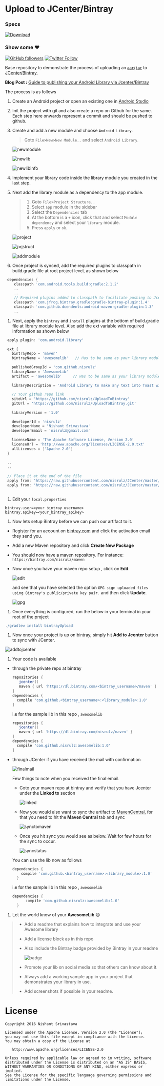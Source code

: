 # Upload to JCenter/Bintray

### Specs
[ ![Download](https://api.bintray.com/packages/nisrulz/maven/awesomelib/images/download.svg) ](https://bintray.com/nisrulz/maven/awesomelib/_latestVersion)

### Show some :heart:
[![GitHub followers](https://img.shields.io/github/followers/nisrulz.svg?style=social&label=Follow)](https://github.com/nisrulz) [![Twitter Follow](https://img.shields.io/twitter/follow/nisrulz.svg?style=social)](https://twitter.com/nisrulz) 

Base repository to demonstrate the process of uploading an [`aar`](https://sites.google.com/a/android.com/tools/tech-docs/new-build-system/aar-format)/[`jar`](https://en.wikipedia.org/wiki/JAR_(file_format)) to [JCenter/Bintray](https://bintray.com/).

**Blog Post :** [Guide to publishing your Android Library via Jcenter/Bintray](http://crushingcode.co/publish-your-android-library-via-jcenter/) 

The process is as follows

1. Create an Android project or open an existing one in [Android Studio](https://en.wikipedia.org/wiki/Android_Studio)

1. Init the project with git and also create a repo on Github for the same. Each step here onwards represent a commit and should be pushed to github.

1. Create and add a new module and choose `Android Library`.
   > Goto `File>New>New Module..` and select `Android Library`.
   
   ![newmodule](https://github.com/nisrulz/UploadToBintray/raw/master/img/newmodule.jpeg)
   
   ![newlib](https://github.com/nisrulz/UploadToBintray/raw/master/img/newlib.jpeg)
   
   ![newlibinfo](https://github.com/nisrulz/UploadToBintray/raw/master/img/newlibinfo.jpeg)

1. Implement your library code inside the library module you created in the last step.

1. Next add the library module as a dependency to the app module.
   > 1. Goto `File>Project Structure..`
   > 1. Select `app` module in the sidebar
   > 1. Select the `Dependencies` tab
   > 1. At the bottom is a `+` icon, click that and select `Module dependency` and select your `library` module.
   > 1. Press `apply` or `ok`.
   
   ![project](https://github.com/nisrulz/UploadToBintray/raw/master/img/project.jpeg)
   
   ![prjstruct](https://github.com/nisrulz/UploadToBintray/raw/master/img/prjstruct.jpeg)
   
   ![addmodule](https://github.com/nisrulz/UploadToBintray/raw/master/img/addmodule.jpeg)
   
1. Once project is synced, add the required plugins to classpath in build.gradle file at root project level, as shown below
  ```gradle
   dependencies {
      classpath 'com.android.tools.build:gradle:2.1.2'
      ..
      ..
      // Required plugins added to classpath to facilitate pushing to Jcenter/Bintray
      classpath 'com.jfrog.bintray.gradle:gradle-bintray-plugin:1.4'
      classpath 'com.github.dcendents:android-maven-gradle-plugin:1.3'
      ..
  ```
  
1. Next, apply the `bintray` and `install` plugins at the bottom of build.gradle file at library module level. Also add the ext variable with required information as shown below
  ```gradle
   apply plugin: 'com.android.library'
   
   ext {
     bintrayRepo = 'maven'
     bintrayName = 'awesomelib'   // Has to be same as your library module name
   
     publishedGroupId = 'com.github.nisrulz'
     libraryName = 'AwesomeLib'
     artifact = 'awesomelib'     // Has to be same as your library module name
   
     libraryDescription = 'Android Library to make any text into Toast with Awesome prepended to the text'
   
     // Your github repo link
     siteUrl = 'https://github.com/nisrulz/UploadToBintray'
     gitUrl = 'https://github.com/nisrulz/UploadToBintray.git'
   
     libraryVersion = '1.0'
   
     developerId = 'nisrulz'
     developerName = 'Nishant Srivastava'
     developerEmail = 'nisrulz@gmail.com'
   
     licenseName = 'The Apache Software License, Version 2.0'
     licenseUrl = 'http://www.apache.org/licenses/LICENSE-2.0.txt'
     allLicenses = ["Apache-2.0"]
   }
   
   ..
   ..
   
   // Place it at the end of the file
   apply from: 'https://raw.githubusercontent.com/nisrulz/JCenter/master/installv1.gradle'
   apply from: 'https://raw.githubusercontent.com/nisrulz/JCenter/master/bintrayv1.gradle'
   
  ```  

1. Edit your `local.properties`
  ```
  bintray.user=<your_bintray_username>
  bintray.apikey=<your_bintray_apikey>
  ```
  
1. Now lets setup Bintray before we can push our artifact to it.
  + Register for an account on [bintray.com](https://bintray.com/) and click the activation email they send you.
  + Add a new Maven repository and click **Create New Package**
  + You should now have a maven repository. For instance:
    `https://bintray.com/nisrulz/maven`
  + Now once you have your maven repo setup , click on **Edit**
  
    ![edit](https://github.com/nisrulz/UploadToBintray/raw/master/img/edit.jpeg)
    
    and see that you have selected the option `GPG sign uploaded files using Bintray's public/private key pair.` and then click **Update**.
    
    ![gpg](https://github.com/nisrulz/UploadToBintray/raw/master/img/gpg.jpeg)
    
  
1. Once everything is configured, run the below in your terminal in your root of the project
  ```gradle
  ./gradlew install bintrayUpload
  ```

1. Now once your project is up on bintray, simply hit **Add to Jcenter** button to sync with JCenter.

  ![addtojcenter](https://github.com/nisrulz/UploadToBintray/raw/master/img/addtojcenter.jpeg)

1. Your code is available 
  + through the private repo at bintray
    ```gradle
    repositories { 
       jcenter()
       maven { url 'https://dl.bintray.com/<bintray_username>/maven' }
    }
    dependencies {
      compile 'com.github.<bintray_username>:<library_module>:1.0'
    }
    ```
    
    i.e for the sample lib in this repo , `awesomelib`
    ```gradle
    repositories { 
       jcenter()
       maven { url 'https://dl.bintray.com/nisrulz/maven' }
    }
    dependencies {
      compile 'com.github.nisrulz:awesomelib:1.0'
    }
    ```
    
  + through JCenter if you have received the mail with confirmation

      ![finalmail](https://github.com/nisrulz/UploadToBintray/raw/master/img/finalmail.jpeg)

    Few things to note when you received the final email.
      + Goto your maven repo at bintray and verify that you have Jcenter under the **Linked to** section

        ![linked](https://github.com/nisrulz/UploadToBintray/raw/master/img/linked.jpeg)

      + Now you would also want to sync the artifact to [MavenCentral](https://search.maven.org/), for that you need to hit the **Maven Central** tab and sync

        ![synctomaven](https://github.com/nisrulz/UploadToBintray/raw/master/img/synctomaven.jpeg)

      + Once you hit sync you would see as below. Wait for few hours for the sync to occur.

        ![syncstatus](https://github.com/nisrulz/UploadToBintray/raw/master/img/syncstatus.jpeg)
    
    You can use the lib now as follows
    
    ```gradle
    dependencies {
        compile 'com.github.<bintray_username>:<library_module>:1.0'
      }
    ```
    i.e for the sample lib in this repo , `awesomelib`
    ```gradle
    dependencies {
          compile 'com.github.nisrulz:awesomelib:1.0'
      }
    ```

1. Let the world know of your **AwesomeLib** :smile:
  > + Add a readme that explains how to integrate and use your Awesome library
  > + Add a license block as in this repo
  > + Also include the Bintray badge provided by Bintray in your readme
  >
  >   ![badge](https://github.com/nisrulz/UploadToBintray/raw/master/img/badge.jpeg)
  > + Promote your lib on social media so that others can know about it.
  > + Always add a working sample app in your project that demonstrates your library in use.
  > + Add screenshots if possible in your readme.


License
=======

    Copyright 2016 Nishant Srivastava

    Licensed under the Apache License, Version 2.0 (the "License");
    you may not use this file except in compliance with the License.
    You may obtain a copy of the License at

       http://www.apache.org/licenses/LICENSE-2.0

    Unless required by applicable law or agreed to in writing, software
    distributed under the License is distributed on an "AS IS" BASIS,
    WITHOUT WARRANTIES OR CONDITIONS OF ANY KIND, either express or implied.
    See the License for the specific language governing permissions and
    limitations under the License.
